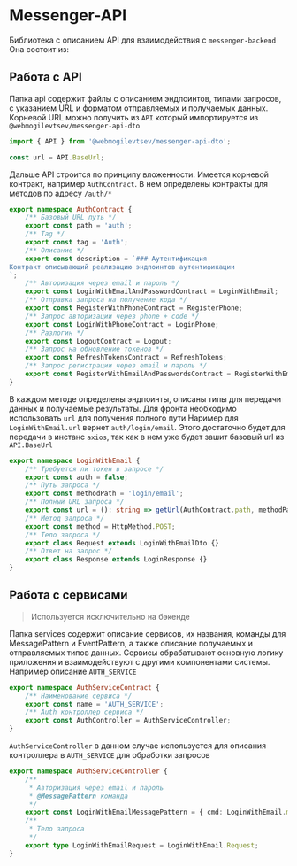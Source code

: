 # Messenger-API

Библиотека с описанием API для взаимодействия с `messenger-backend`
Она состоит из:

## Работа с API
Папка api содержит файлы с описанием эндпоинтов, типами запросов, с указанием URL и форматом отправляемых и получаемых данных.
Корневой URL можно получить из `API` который импортируется из `@webmogilevtsev/messenger-api-dto`
```typescript
import { API } from '@webmogilevtsev/messenger-api-dto';

const url = API.BaseUrl;
```
Дальше API строится по принципу вложенности. Имеется корневой контракт, например `AuthContract`. В нем определены контракты для методов по адресу `/auth/*`

```typescript
export namespace AuthContract {
    /** Базовый URL путь */
    export const path = 'auth';
    /** Tag */
    export const tag = 'Auth';
    /** Описание */
    export const description = `### Аутентификация
Контракт описывающий реализацию эндпоинтов аутентификации
`;
    /** Авторизация через email и пароль */
    export const LoginWithEmailAndPasswordContract = LoginWithEmail;
    /** Отправка запроса на получение кода */
    export const RegisterWithPhoneContract = RegisterPhone;
    /** Запрос авторизации через phone + code */
    export const LoginWithPhoneContract = LoginPhone;
    /** Разлогин */
    export const LogoutContract = Logout;
    /** Запрос на обновление токенов */
    export const RefreshTokensContract = RefreshTokens;
    /** Запрос регистрации через email и пароль */
    export const RegisterWithEmailAndPasswordsContract = RegisterWithEmail;
}
```
В каждом методе определены эндпоинты, описаны типы для передачи данных и получаемые результаты.
Для фронта необходимо использовать `url` для получения полного пути
Наример для `LoginWithEmail.url` вернет `auth/login/email`. Этого достаточно будет для передачи в инстанс `axios`, так как в нем уже будет зашит базовый url из `API.BaseUrl` 
```typescript
export namespace LoginWithEmail {
    /** Требуется ли токен в запросе */
    export const auth = false;
    /** Путь запроса */
    export const methodPath = 'login/email';
    /** Полный URL запроса */
    export const url = (): string => getUrl(AuthContract.path, methodPath);
    /** Метод запроса */
    export const method = HttpMethod.POST;
    /** Тело запроса */
    export class Request extends LoginWithEmailDto {}
    /** Ответ на запрос */
    export class Response extends LoginResponse {}
}
```

## Работа с сервисами
> Используется исключительно на бэкенде

Папка services содержит описание сервисов, их названия, команды для MessagePattern и EventPattern, а также описание получаемых и отправляемых типов данных. Сервисы обрабатывают основную логику приложения и взаимодействуют с другими компонентами системы.<br>
Например описание `AUTH_SERVICE`
```typescript
export namespace AuthServiceContract {
    /** Наименование сервиса */
    export const name = 'AUTH_SERVICE';
    /** Auth контроллер сервиса */
    export const AuthController = AuthServiceController;
}
```
`AuthServiceController` в данном случае используется для описания контроллера в `AUTH_SERVICE` для обработки запросов
```typescript
export namespace AuthServiceController {
    /**
     * Авторизация через email и пароль
     * @MessagePattern команда
     */
    export const LoginWithEmailMessagePattern = { cmd: LoginWithEmail.methodPath };
    /**
     * Тело запроса
     */
    export type LoginWithEmailRequest = LoginWithEmail.Request;
}
```